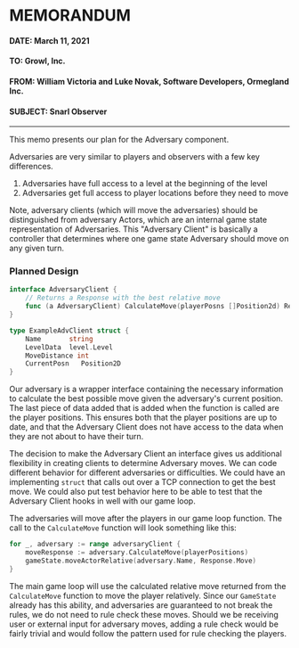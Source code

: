 # MEMORANDUM

#### DATE: March 11, 2021
#### TO: Growl, Inc.
#### FROM: William Victoria and Luke Novak, Software Developers, Ormegland Inc.
#### SUBJECT: Snarl Observer

---

This memo presents our plan for the Adversary component.

Adversaries are very similar to players and observers with a few key
differences.
1. Adversaries have full access to a level at the beginning of the level
2. Adversaries get full access to player locations before they need to move

Note, adversary clients (which will move the adversaries) should be distinguished
from adversary Actors, which are an internal game state representation of Adversaries.
This "Adversary Client" is basically a controller that determines where one game state
Adversary should move on any given turn.

### Planned Design

```Go
interface AdversaryClient {
    // Returns a Response with the best relative move
    func (a AdversaryClient) CalculateMove(playerPosns []Position2d) Response
}

type ExampleAdvClient struct {
    Name       string
    LevelData  level.Level
    MoveDistance int
    CurrentPosn   Position2D
}
```

Our adversary is a wrapper interface containing the necessary information to
calculate the best possible move given the adversary's current
position. The last piece of data added that is added when the function is
called are the player positions. This ensures both that the player positions
are up to date, and that the Adversary Client does not have access to the data
when they are not about to have their turn.

The decision to make the Adversary Client an interface gives us additional flexibility
in creating clients to determine Adversary moves. We can code different behavior for
different adversaries or difficulties. We could have an implementing `struct` that
calls out over a TCP connection to get the best move. We could also put test behavior
here to be able to test that the Adversary Client hooks in well with our game loop.

The adversaries will move after the players in our game loop function. The call to the
`CalculateMove` function will look something like this:

```Go
for _, adversary := range adversaryClient {
    moveResponse := adversary.CalculateMove(playerPositions)
    gameState.moveActorRelative(adversary.Name, Response.Move)
}
```

The main game loop will use the calculated relative move returned from the
`CalculateMove` function to move the player relatively. Since our `GameState`
already has this ability, and adversaries are guaranteed to not break the rules,
we do not need to rule check these moves. Should we be receiving user or external
input for adversary moves, adding a rule check would be fairly trivial and would
follow the pattern used for rule checking the players.
